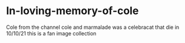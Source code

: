 # In-loving-memory-of-cole
Cole from the channel cole and marmalade was a celebracat that die in 10/10/21 this is a fan image collection
